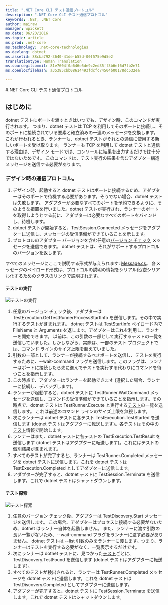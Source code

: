 ```yaml
---
title: ".NET Core CLI テスト通信プロトコル"
description: ".NET Core CLI テスト通信プロトコル"
keywords: .NET, .NET Core
author: mairaw
manager: wpickett
ms.date: 06/20/2016
ms.topic: article
ms.prod: .net-core
ms.technology: .net-core-technologies
ms.devlang: dotnet
ms.assetid: 88cba792-3640-41de-b55d-00f575e9d5e2
translationtype: Human Translation
ms.sourcegitcommit: 81e7604f0a646e5de9c2ed35ff3b6ef6d7fb2e71
ms.openlocfilehash: a35385cbb08614493fdcfc74504b00178dc532ea

---
```


#<a name="net-core-cli-test-communication-protocol"></a>.NET Core CLI テスト通信プロトコル

## <a name="introduction"></a>はじめに
dotnet テストにポートを渡すときはいつでも、デザイン時、このコマンドが実行されます。 つまり、dotnet テストは TCP を利用してそのポートに接続し、そのポートに接続されている要素と確立済みの一連のメッセージを交換します。 これが行われるとき、ランナーも、dotnet テストがそれとの通信に使用する新しいポートを受け取ります。 ランナーも TCP を利用して dotnet テストと通信する理由は、デザイン モードでは、コンソールに結果を出力するだけでは十分ではないためです。 このコマンドは、テスト実行の結果を含むアダプター構造メッセージを送信する必要があります。

### <a name="communication-protocol-at-design-time"></a>デザイン時の通信プロトコル。

1. デザイン時、起動すると dotnet テストはポートに接続するため、アダプターはそのポートで待機する必要があります。そうでない場合、dotnet テストは失敗します。 アダプターが必要なすべてのポートを予約できるように、そのような措置を行いました。dotnet テストが実行され、ランナーのポートを取得しようとする前に、アダプターは必要なすべてのポートをバインドし、待機します。
2. dotnet テストが開始すると、TestSession.Connected メッセージをアダプターに送信し、メッセージの受信準備ができていることを示します。
3. プロトコルのアダプター バージョンを含む任意の[バージョン チェック](https://github.com/dotnet/cli/blob/rel/1.0.0/src/Microsoft.Extensions.Testing.Abstractions/Messages/ProtocolVersionMessage.cs) メッセージを送信できます。 dotnet テストは、それがサポートするプロトコルのバージョンを返します。

すべてのメッセージにここで説明する形式が与えられます: [Message.cs](https://github.com/dotnet/cli/blob/rel/1.0.0/src/Microsoft.Extensions.Testing.Abstractions/Messages/Message.cs)。 各メッセージのペイロード形式は、プロトコルの説明の情報をシリアル化/逆シリアル化するためのクラスのリンクで説明されます。

#### <a name="test-execution"></a>テストの実行
![テストの実行](./media/test-protocol/dotnet-test-execute.png)

1. 任意のバージョン チェック後、アダプターは TestExecution.GetTestRunnerProcessStartInfo を送信します。その中で実行する[テスト](https://github.com/dotnet/cli/blob/rel/1.0.0/src/Microsoft.Extensions.Testing.Abstractions/Messages/RunTestsMessage.cs)が含まれます。 dotnet テストは [TestStartInfo](https://github.com/dotnet/cli/blob/rel/1.0.0/src/Microsoft.DotNet.Tools.Test/TestStartInfo.cs) ペイロード内で FileName と Arguments を返します。アダプターはこれを利用し、ランナーを開始できます。 以前は、この引数の一部として実行するテストの一覧を送信していました。しかしながら、実際は、一部のテスト プロジェクトでは、コマンド ラインのサイズ上限を超えていました。
  1. 引数の一部として、ランナーが接続するべきポートを送信し、テストを実行するために、--wait-command フラグを送信します。このフラグは、ランナーはポートに接続したら先に進んでテストを実行する代わりにコマンドを待つことを指示します。
2. この時点で、アダプターはランナーを起動できます (選択した場合、ランナーに接続し、デバッグします)。
3. ランナーが起動すると、dotnet テストに TestRunner.WaitCommand メッセージを送信し、コマンドの受信準備ができていることを指示します。その時点で、dotnet テストは TestRunner.Execute と実行する[テスト](https://github.com/dotnet/cli/blob/rel/1.0.0/src/Microsoft.Extensions.Testing.Abstractions/Messages/RunTestsMessage.cs)の一覧を送信します。 これは前述のコマンド ラインのサイズ上限を無視します。
4. 次にランナーは dotnet テストに各テスト TestExecution.TestStarted を送信します (dotnet テストはアダプターに転送します)。各テストはその中の[テスト](https://github.com/dotnet/cli/blob/rel/1.0.0/src/Microsoft.Extensions.Testing.Abstractions/Test.cs)情報で開始します。
5. ランナーはまた、dotnet テストに各テストの TestExecution.TestResult を送信します (dotnet テストはアダプターに転送します)。これにはテストの[個別結果](https://github.com/dotnet/cli/blob/rel/1.0.0/src/Microsoft.Extensions.Testing.Abstractions/TestResult.cs)が含まれます。
6. すべてのテストが完了すると、ランナーは TestRunner.Completed メッセージを dotnet テストに送信します。これを dotnet テストは TestExecution.Completed としてアダプターに送信します。
7. アダプターが完了すると、dotnet テストに TestSession.Terminate を送信します。これで dotnet テストはシャットダウンします。

#### <a name="test-discovery"></a>テスト探索
![テスト探索](./media/test-protocol/dotnet-test-discover.png)

1. 任意のバージョン チェック後、アダプターは TestDiscovery.Start メッセージを送信します。 この場合、アダプターはプロセスに接続する必要がないため、dotnet はランナー自体を起動しません。 また、ランナーに渡す引数の長い一覧がないため、--wait-command フラグをランナーに渡す必要がありません。 dotnet テストは --list 引数のみをランナーに渡します。つまり、ランナーはテストを実行する必要がなく、一覧表示するだけです。
2. 次にランナーは dotnet テストに、見つかった[テスト](https://github.com/dotnet/cli/blob/rel/1.0.0/src/Microsoft.Extensions.Testing.Abstractions/Test.cs)ごとに、TestDiscovery.TestFound を送信します (dotnet テストはアダプターに転送します)。
3. すべてのテストが検出されると、ランナーは TestRunner.Completed メッセージを dotnet テストに送信します。これを dotnet テストは TestDiscovery.Completed としてアダプターに送信します。
4. アダプターが完了すると、dotnet テストに TestSession.Terminate を送信します。これで dotnet テストはシャットダウンします。


<!--HONumber=Nov16_HO1-->



